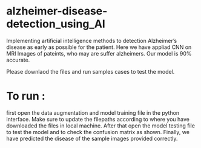 # alzheimer-disease-detection_using_AI
Implementing artificial intelligence methods to detection Alzheimer’s disease as early as possible for the patient.
Here we have appliad CNN on MRI Images of pateints, who may are suffer alzheimers.
Our model is 90% accurate.

Please downlaod the files and run samples cases to test the model.
# To run : 
first open the data augmentation and model training file in the python interface.
Make sure to update the filepaths according to where you have downloaded the files in local machine.
After that open the model testing file to test the model and to check the confusion matrix as shown.
Finally, we have predicted the disease of the sample images provided correctly.

